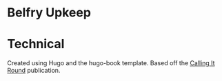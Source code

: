 # Belfry Upkeep

# Technical
Created using Hugo and the hugo-book template. Based off the [Calling It Round](https://callingitround.cccbr.org.uk/) publication.
